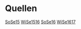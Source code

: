 Quellen
=======

[SoSe15](SoSe15/README.md)
[WiSe1516](WiSe1516/README.md)
[SoSe16](SoSe16/README.md)
[WiSe1617](WiSe1617/README.md)
